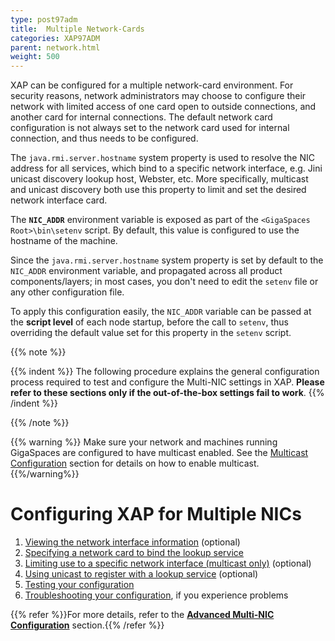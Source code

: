 ```yaml
---
type: post97adm
title:  Multiple Network-Cards
categories: XAP97ADM
parent: network.html
weight: 500
---
```





XAP can be configured for a multiple network-card environment. For security reasons, network administrators may choose to configure their network with limited access of one card open to outside connections, and another card for internal connections. The default network card configuration is not always set to the network card used for internal connection, and thus needs to be configured.

The `java.rmi.server.hostname` system property is used to resolve the NIC address for all services, which bind to a specific network interface, e.g. Jini unicast discovery lookup host, Webster, etc. More specifically, multicast and unicast discovery both use this property to limit and set the desired network interface card.

The **`NIC_ADDR`** environment variable is exposed as part of the `<GigaSpaces Root>\bin\setenv` script. By default, this value is configured to use the hostname of the machine.

Since the `java.rmi.server.hostname` system property is set by default to the `NIC_ADDR` environment variable, and propagated across all product components/layers; in most cases, you don't need to edit the `setenv` file or any other configuration file.

To apply this configuration easily, the `NIC_ADDR` variable can be passed at the **script level** of each node startup, before the call to `setenv`, thus overriding the default value set for this property in the `setenv` script.

{{% note  %}}

{{% indent %}}
The following procedure explains the general configuration process required to test and configure the Multi-NIC settings in XAP.
**Please refer to these sections only if the out-of-the-box settings fail to work**.
{{% /indent %}}

{{% /note %}}

{{% warning %}}
Make sure your network and machines running GigaSpaces are configured to have multicast enabled. See the [Multicast Configuration](./network-multicast.html) section for details on how to enable multicast.
{{%/warning%}}

# Configuring XAP for Multiple NICs

1. [Viewing the network interface information](./network-multi-nic-advanced.html#1) (optional)
1. [Specifying a network card to bind the lookup service](./network-multi-nic-advanced.html#2)
1. [Limiting use to a specific network interface (multicast only)](./network-multi-nic-advanced.html#3) (optional)
1. [Using unicast to register with a lookup service](./network-multi-nic-advanced.html#4) (optional)
1. [Testing your configuration](./network-multi-nic-advanced.html#5)
1. [Troubleshooting your configuration](./network-multi-nic-advanced.html#6), if you experience problems

{{% refer %}}For more details, refer to the **[Advanced Multi-NIC Configuration](./network-multi-nic-advanced.html)** section.{{% /refer %}}
